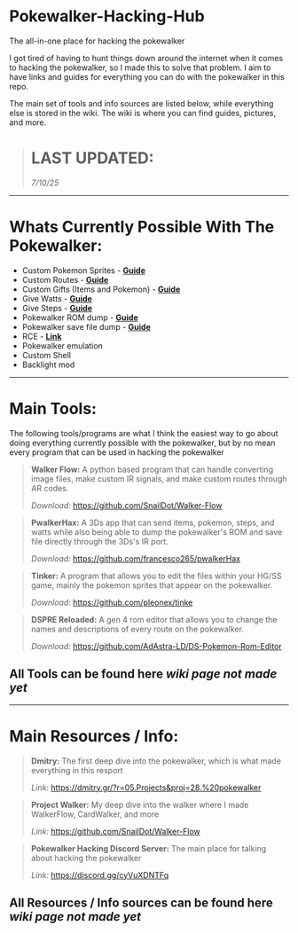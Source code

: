 # Pokewalker-Hacking-Hub
The all-in-one place for hacking the pokewalker

I got tired of having to hunt things down around the internet when it comes to hacking the pokewalker, so I made this to solve that problem. I aim to have links and guides for everything you can do with the pokewalker in this repo. 

The main set of tools and info sources are listed below, while everything else is stored in the wiki. The wiki is where you can find guides, pictures, and more.

> # LAST UPDATED: 
> *7/10/25*

---------------------------
# Whats Currently Possible With The Pokewalker:
- Custom Pokemon Sprites - [**Guide**](https://github.com/SnailDot/Walker-Flow/wiki)
- Custom Routes - [**Guide**](https://github.com/SnailDot/Walker-Flow/wiki)
- Custom Gifts (Items and Pokemon) - [**Guide**](https://github.com/SnailDot/Pokewalker-Hacking-Hub/wiki/Gift-Pokemon---Items)
- Give Watts - [**Guide**](https://github.com/SnailDot/Pokewalker-Hacking-Hub/wiki/Steps---Watts-Cheating)
- Give Steps - [**Guide**](https://github.com/SnailDot/Pokewalker-Hacking-Hub/wiki/Steps---Watts-Cheating)
- Pokewalker ROM dump - [**Guide**](https://github.com/SnailDot/Pokewalker-Hacking-Hub/wiki/PwalkerHax-Info)
- Pokewalker save file dump - [**Guide**](https://github.com/SnailDot/Pokewalker-Hacking-Hub/wiki/PwalkerHax-Info)
- RCE  - [**Link**](https://dmitry.gr/?r=05.Projects&proj=28.%20pokewalker)
- Pokewalker emulation
- Custom Shell
- Backlight mod

-------------------------
# Main Tools:
The following tools/programs are what I think the easiest way to go about doing everything currently possible with the pokewalker, but by no mean every program that can be used in hacking the pokewalker

> **Walker Flow:** A python based program that can handle converting image files, make custom IR signals, and make custom routes through AR codes.
> 
> *Download:* https://github.com/SnailDot/Walker-Flow

> **PwalkerHax:** A 3Ds app that can send items, pokemon, steps, and watts while also being able to dump the pokewalker's ROM and save file directly through the 3Ds's IR port.
> 
> *Download:* https://github.com/francesco265/pwalkerHax

> **Tinker:** A program that allows you to edit the files within your HG/SS game, mainly the pokemon sprites that appear on the pokewalker.
> 
> *Download:* https://github.com/pleonex/tinke

> **DSPRE Reloaded:** A gen 4 rom editor that allows you to change the names and descriptions of every route on the pokewalker.
> 
> *Download:* https://github.com/AdAstra-LD/DS-Pokemon-Rom-Editor

## All Tools can be found here *wiki page not made yet*

-------------------------
# Main Resources / Info:
> **Dmitry:** The first deep dive into the pokewalker, which is what made everything in this resport
> 
> *Link:* https://dmitry.gr/?r=05.Projects&proj=28.%20pokewalker

> **Project Walker:** My deep dive into the walker where I made WalkerFlow, CardWalker, and more
> 
> *Link:* https://github.com/SnailDot/Walker-Flow

> **Pokewalker Hacking Discord Server:** The main place for talking about hacking the pokewalker
> 
> *Link:* https://discord.gg/cyVuXDNTFq

## All Resources / Info sources can be found here *wiki page not made yet*
